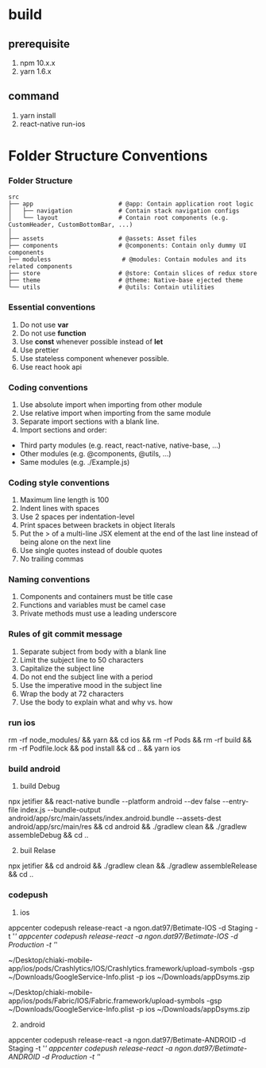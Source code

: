 # build

## prerequisite
1. npm 10.x.x
2. yarn 1.6.x

## command

1. yarn install
2. react-native run-ios

# Folder Structure Conventions

### Folder Structure

    src
    ├── app                        # @app: Contain application root logic
    │   ├── navigation             # Contain stack navigation configs
    │   └── layout                 # Contain root components (e.g. CustomHeader, CustomBottomBar, ...)
    │
    ├── assets                     # @assets: Asset files
    ├── components                 # @components: Contain only dummy UI components
    ├── moduless                    # @modules: Contain modules and its related components
    ├── store                      # @store: Contain slices of redux store
    ├── theme                      # @theme: Native-base ejected theme
    └── utils                      # @utils: Contain utilities

### Essential conventions

1. Do not use **var**
2. Do not use **function**
3. Use **const** whenever possible instead of **let**
4. Use prettier
5. Use stateless component whenever possible.
6. Use react hook api

### Coding conventions

1. Use absolute import when importing from other module
2. Use relative import when importing from the same module
3. Separate import sections with a blank line.
4. Import sections and order:
  - Third party modules (e.g. react, react-native, native-base, ...)
  - Other modules (e.g. @components, @utils, ...)
  - Same modules (e.g. ./Example.js)

### Coding style conventions

1. Maximum line length is 100
2. Indent lines with spaces
3. Use 2 spaces per indentation-level
4. Print spaces between brackets in object literals
5. Put the > of a multi-line JSX element at the end of the last line instead of being alone on the next line
6. Use single quotes instead of double quotes
7. No trailing commas

### Naming conventions

1. Components and containers must be title case
2. Functions and variables must be camel case
3. Private methods must use a leading underscore

### Rules of git commit message

1. Separate subject from body with a blank line
2. Limit the subject line to 50 characters
3. Capitalize the subject line
4. Do not end the subject line with a period
5. Use the imperative mood in the subject line
6. Wrap the body at 72 characters
7. Use the body to explain what and why vs. how

### run ios
rm -rf node_modules/ && yarn && cd ios && rm -rf Pods && rm -rf build && rm -rf Podfile.lock && pod install && cd .. && yarn ios




### build android
1. build Debug

<!-- npx jetifier && react-native bundle --platform android --dev false --entry-file index.js --bundle-output android/app/src/main/assets/index.android.bundle --assets-dest android/app/src/main/res && cd android/app && cp google-services_dev.json google-services.json &&  cd .. && ./gradlew clean && ./gradlew assembleDebug && cd .. -->

npx jetifier && react-native bundle --platform android --dev false --entry-file index.js --bundle-output android/app/src/main/assets/index.android.bundle --assets-dest android/app/src/main/res && cd android && ./gradlew clean && ./gradlew assembleDebug && cd ..


2. buil Relase

<!-- npx jetifier && cd android/app && cp buildRelease.gradle build.gradle && cp google-services_prod.json google-services.json  && cd .. && ./gradlew clean && ./gradlew assembleRelease && cd .. -->

npx jetifier && cd android && ./gradlew clean && ./gradlew assembleRelease && cd ..

### codepush

1. ios 

appcenter codepush release-react -a ngon.dat97/Betimate-IOS -d Staging -t '*'
appcenter codepush release-react -a ngon.dat97/Betimate-IOS -d Production -t '*'

~/Desktop/chiaki-mobile-app/ios/pods/Crashlytics/IOS/Crashlytics.framework/upload-symbols -gsp ~/Downloads/GoogleService-Info.plist -p ios ~/Downloads/appDsyms.zip

~/Desktop/chiaki-mobile-app/ios/pods/Fabric/IOS/Fabric.framework/upload-symbols -gsp  ~/Downloads/GoogleService-Info.plist -p ios ~/Downloads/appDsyms.zip


2. android

appcenter codepush release-react -a ngon.dat97/Betimate-ANDROID -d Staging -t '*'
appcenter codepush release-react -a ngon.dat97/Betimate-ANDROID -d Production -t '*'